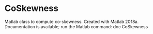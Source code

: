 # CoSkewness
Matlab class to compute co-skewness. Created with Matlab 2018a.
Documentation is available; run the Matlab command:
doc CoSkewness
